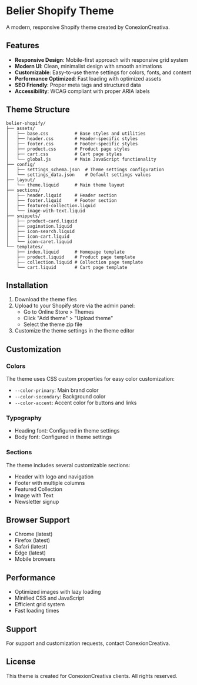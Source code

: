 # Belier Shopify Theme

A modern, responsive Shopify theme created by ConexionCreativa.

## Features

- **Responsive Design**: Mobile-first approach with responsive grid system
- **Modern UI**: Clean, minimalist design with smooth animations
- **Customizable**: Easy-to-use theme settings for colors, fonts, and content
- **Performance Optimized**: Fast loading with optimized assets
- **SEO Friendly**: Proper meta tags and structured data
- **Accessibility**: WCAG compliant with proper ARIA labels

## Theme Structure

```
belier-shopify/
├── assets/
│   ├── base.css          # Base styles and utilities
│   ├── header.css        # Header-specific styles
│   ├── footer.css        # Footer-specific styles
│   ├── product.css       # Product page styles
│   ├── cart.css          # Cart page styles
│   └── global.js         # Main JavaScript functionality
├── config/
│   ├── settings_schema.json  # Theme settings configuration
│   └── settings_data.json    # Default settings values
├── layout/
│   └── theme.liquid      # Main theme layout
├── sections/
│   ├── header.liquid     # Header section
│   ├── footer.liquid     # Footer section
│   ├── featured-collection.liquid
│   └── image-with-text.liquid
├── snippets/
│   ├── product-card.liquid
│   ├── pagination.liquid
│   ├── icon-search.liquid
│   ├── icon-cart.liquid
│   └── icon-caret.liquid
└── templates/
    ├── index.liquid      # Homepage template
    ├── product.liquid    # Product page template
    ├── collection.liquid # Collection page template
    └── cart.liquid       # Cart page template
```

## Installation

1. Download the theme files
2. Upload to your Shopify store via the admin panel:
   - Go to Online Store > Themes
   - Click "Add theme" > "Upload theme"
   - Select the theme zip file
3. Customize the theme settings in the theme editor

## Customization

### Colors
The theme uses CSS custom properties for easy color customization:
- `--color-primary`: Main brand color
- `--color-secondary`: Background color
- `--color-accent`: Accent color for buttons and links

### Typography
- Heading font: Configured in theme settings
- Body font: Configured in theme settings

### Sections
The theme includes several customizable sections:
- Header with logo and navigation
- Footer with multiple columns
- Featured Collection
- Image with Text
- Newsletter signup

## Browser Support

- Chrome (latest)
- Firefox (latest)
- Safari (latest)
- Edge (latest)
- Mobile browsers

## Performance

- Optimized images with lazy loading
- Minified CSS and JavaScript
- Efficient grid system
- Fast loading times

## Support

For support and customization requests, contact ConexionCreativa.

## License

This theme is created for ConexionCreativa clients. All rights reserved.

